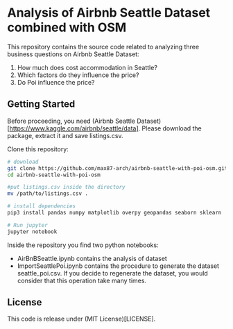 # Analysis of Airbnb Seattle Dataset combined with OSM
This repository contains the source code related to analyzing three business questions on Airbnb Seattle Dataset:

1. How much does cost accommodation in Seattle?
2. Which factors do they influence the price?
3. Do Poi influence the price?

## Getting Started

Before proceeding, you need (Airbnb Seattle Dataset)[https://www.kaggle.com/airbnb/seattle/data]. Please download the package, extract it and save listings.csv.

Clone this repository:

```bash
# download
git clone https://github.com/max87-arch/airbnb-seattle-with-poi-osm.git
cd airbnb-seattle-with-poi-osm

#put listings.csv inside the directory
mv /path/to/listings.csv .

# install dependencies
pip3 install pandas numpy matplotlib overpy geopandas seaborn sklearn

# Run jupyter
jupyter notebook
```

Inside the repository you find two python notebooks:

* AirBnBSeattle.ipynb contains the analysis of dataset
* ImportSeattlePoi.ipynb contains the procedure to generate the dataset seattle_poi.csv. If you decide to regenerate the dataset,  you would consider that this operation take many times.

## License
This code is release under (MIT License)[LICENSE].
